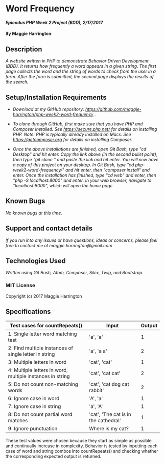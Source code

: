 # Word Frequency

#### _Epicodus PHP Week 2 Project (BDD), 2/17/2017_

#### By Maggie Harrington

## Description

_A website written in PHP to demonstrate Behavior Driven Development (BDD). It returns how frequently a word appears in a given string. The first page collects the word and the string of words to check from the user in a form. After the form is submitted, the second page displays the results of the search._

## Setup/Installation Requirements

* _Download at my GitHub repository: https://github.com/maggie-harrington/php-week2-word-frequency ._

* _To clone through GitHub, first make sure that you have PHP and Composer installed. See https://secure.php.net/ for details on installing PHP. Note: PHP is typically already installed on Macs. See https://getcomposer.org for details on installing Composer._

* _Once the above installations are finished, open Git Bash, type "cd Desktop" and hit enter. Copy the link above (in the second bullet point), then type "git clone " and paste the link and hit enter. You will now have a copy of this project on your desktop. In Git Bash, type "cd php-week2-word-frequency/" and hit enter, then "composer install" and enter. Once the installation has finished, type "cd web" and enter, then "php -S localhost:8000" and enter. In your web browser, navigate to "localhost:8000", which will open the home page._

## Known Bugs

_No known bugs at this time._

## Support and contact details

_If you run into any issues or have questions, ideas or concerns, please feel free to contact me at maggie.harrington@gmail.com_

## Technologies Used

_Written using Git Bash, Atom, Composer, Silex, Twig, and Bootstrap._

### MIT License

Copyright (c) 2017 Maggie Harrington


## Specifications

| Test cases for countRepeats()    | Input    | Output  |
|----------------------------------|----------|---------|
| 1: Single letter word matching test  | 'a', 'a' | 1 |
| 2: Find multiple instances of single letter in string  | 'a', 'a a' | 2 |
| 3: Multiple letters in word  | 'cat', 'cat' | 1 |
| 4: Multiple letters in word, multiple instances in string  | 'cat', 'cat cat' | 2 |
| 5: Do not count non-matching words  | 'cat', 'cat dog cat rabbit' | 2 |
| 6: Ignore case in word  | 'A', 'a' | 1 |
| 7: Ignore case in string  | 'a', 'A' | 1 |
| 8: Do not count partial word matches  | 'cat', 'The cat is in the cathedral' | 1 |
| 9: Ignore punctuation  | Where is my cat? | 1 |


These test values were chosen because they start as simple as possible and continually increase in complexity. Behavior is tested by inputting each case of word and string combos into countRepeats() and checking whether the corresponding expected output is returned.
